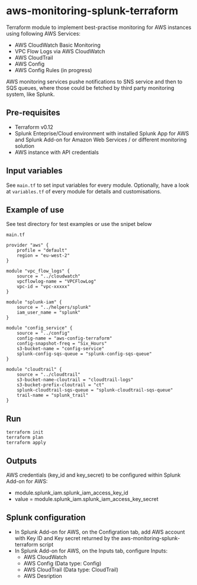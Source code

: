 # aws-monitoring-splunk-terraform

Terraform module to implement best-practise monitoring for AWS instances using following AWS Services:
- AWS CloudWatch Basic Monitoring 
- VPC Flow Logs via AWS CloudWatch
- AWS CloudTrail
- AWS Config 
- AWS Config Rules (in progress) 

AWS monitoring services pushe notifications to SNS service and then to SQS queues, where those could be fetched by third party monitoring system, like Splunk.  

## Pre-requisites
- Terraform v0.12
- Splunk Enteprise/Cloud environment with installed Splunk App for AWS and Splunk Add-on for Amazon Web Services / or different monitoring solution
- AWS instance with API credentials 

## Input variables
See `main.tf` to set input variables for every module. Optionally, have a look at `variables.tf` of every module for details and customisations.
  

## Example of use
See test directory for test examples or use the snipet below

`main.tf`

```
provider "aws" {
	profile = "default"
	region = "eu-west-2"
}

module "vpc_flow_logs" {
	source = "../cloudwatch"
	vpcflowlog-name = "VPCFlowLog"
	vpc-id = "vpc-xxxxx"
}

module "splunk-iam" {
	source = "../helpers/splunk"
	iam_user_name = "splunk"
}

module "config_service" {
	source = "../config"
	config-name = "aws-config-terraform"
	config-snapshot-freq = "Six_Hours"
	s3-bucket-name = "config-service"
	splunk-config-sqs-queue = "splunk-config-sqs-queue"
}

module "cloudtrail" {
	source = "../cloudtrail"
	s3-bucket-name-cloutrail = "cloudtrail-logs"
	s3-bucket-prefix-cloutrail = "ct"
	splunk-cloudtrail-sqs-queue = "splunk-cloudtrail-sqs-queue"
	trail-name = "splunk_trail"
}
```

## Run
```
terraform init
terraform plan
terraform apply
```

## Outputs
AWS credentials (key_id and key_secret) to be configured within Splunk Add-on for AWS:
- module.splunk_iam.splunk_iam_access_key_id
- value = module.splunk_iam.splunk_iam_access_key_secret

## Splunk configuration
- In Splunk Add-on for AWS, on the Configration tab, add AWS account with Key ID and Key secret returned by the aws-monitoring-splunk-terraform script
- In Splunk Add-on for AWS, on the Inputs tab, configure Inputs:
	- AWS CloudWatch 
	- AWS Config (Data type: Config)
	- AWS CloudTrail (Data type: CloudTrail)
	- AWS Desription
